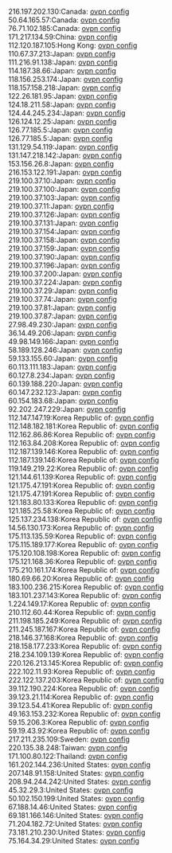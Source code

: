 216.197.202.130:Canada: [ovpn config](vpn/216_197_202_130.ovpn)  
50.64.165.57:Canada: [ovpn config](vpn/50_64_165_57.ovpn)  
76.71.102.185:Canada: [ovpn config](vpn/76_71_102_185.ovpn)  
171.217.134.59:China: [ovpn config](vpn/171_217_134_59.ovpn)  
112.120.187.105:Hong Kong: [ovpn config](vpn/112_120_187_105.ovpn)  
110.67.37.213:Japan: [ovpn config](vpn/110_67_37_213.ovpn)  
111.216.91.138:Japan: [ovpn config](vpn/111_216_91_138.ovpn)  
114.187.38.66:Japan: [ovpn config](vpn/114_187_38_66.ovpn)  
118.156.253.174:Japan: [ovpn config](vpn/118_156_253_174.ovpn)  
118.157.158.218:Japan: [ovpn config](vpn/118_157_158_218.ovpn)  
122.26.181.95:Japan: [ovpn config](vpn/122_26_181_95.ovpn)  
124.18.211.58:Japan: [ovpn config](vpn/124_18_211_58.ovpn)  
124.44.245.234:Japan: [ovpn config](vpn/124_44_245_234.ovpn)  
126.124.12.25:Japan: [ovpn config](vpn/126_124_12_25.ovpn)  
126.77.185.5:Japan: [ovpn config](vpn/126_77_185_5.ovpn)  
126.77.185.5:Japan: [ovpn config](vpn/126_77_185_5.ovpn)  
131.129.54.119:Japan: [ovpn config](vpn/131_129_54_119.ovpn)  
131.147.218.142:Japan: [ovpn config](vpn/131_147_218_142.ovpn)  
153.156.26.8:Japan: [ovpn config](vpn/153_156_26_8.ovpn)  
216.153.122.191:Japan: [ovpn config](vpn/216_153_122_191.ovpn)  
219.100.37.10:Japan: [ovpn config](vpn/219_100_37_10.ovpn)  
219.100.37.100:Japan: [ovpn config](vpn/219_100_37_100.ovpn)  
219.100.37.103:Japan: [ovpn config](vpn/219_100_37_103.ovpn)  
219.100.37.11:Japan: [ovpn config](vpn/219_100_37_11.ovpn)  
219.100.37.126:Japan: [ovpn config](vpn/219_100_37_126.ovpn)  
219.100.37.131:Japan: [ovpn config](vpn/219_100_37_131.ovpn)  
219.100.37.154:Japan: [ovpn config](vpn/219_100_37_154.ovpn)  
219.100.37.158:Japan: [ovpn config](vpn/219_100_37_158.ovpn)  
219.100.37.159:Japan: [ovpn config](vpn/219_100_37_159.ovpn)  
219.100.37.190:Japan: [ovpn config](vpn/219_100_37_190.ovpn)  
219.100.37.196:Japan: [ovpn config](vpn/219_100_37_196.ovpn)  
219.100.37.200:Japan: [ovpn config](vpn/219_100_37_200.ovpn)  
219.100.37.224:Japan: [ovpn config](vpn/219_100_37_224.ovpn)  
219.100.37.29:Japan: [ovpn config](vpn/219_100_37_29.ovpn)  
219.100.37.74:Japan: [ovpn config](vpn/219_100_37_74.ovpn)  
219.100.37.81:Japan: [ovpn config](vpn/219_100_37_81.ovpn)  
219.100.37.87:Japan: [ovpn config](vpn/219_100_37_87.ovpn)  
27.98.49.230:Japan: [ovpn config](vpn/27_98_49_230.ovpn)  
36.14.49.206:Japan: [ovpn config](vpn/36_14_49_206.ovpn)  
49.98.149.166:Japan: [ovpn config](vpn/49_98_149_166.ovpn)  
58.189.128.246:Japan: [ovpn config](vpn/58_189_128_246.ovpn)  
59.133.155.60:Japan: [ovpn config](vpn/59_133_155_60.ovpn)  
60.113.111.183:Japan: [ovpn config](vpn/60_113_111_183.ovpn)  
60.127.8.234:Japan: [ovpn config](vpn/60_127_8_234.ovpn)  
60.139.188.220:Japan: [ovpn config](vpn/60_139_188_220.ovpn)  
60.147.232.123:Japan: [ovpn config](vpn/60_147_232_123.ovpn)  
60.154.183.68:Japan: [ovpn config](vpn/60_154_183_68.ovpn)  
92.202.247.229:Japan: [ovpn config](vpn/92_202_247_229.ovpn)  
112.147.147.19:Korea Republic of: [ovpn config](vpn/112_147_147_19.ovpn)  
112.148.182.181:Korea Republic of: [ovpn config](vpn/112_148_182_181.ovpn)  
112.162.86.86:Korea Republic of: [ovpn config](vpn/112_162_86_86.ovpn)  
112.163.84.208:Korea Republic of: [ovpn config](vpn/112_163_84_208.ovpn)  
112.187.139.146:Korea Republic of: [ovpn config](vpn/112_187_139_146.ovpn)  
112.187.139.146:Korea Republic of: [ovpn config](vpn/112_187_139_146.ovpn)  
119.149.219.22:Korea Republic of: [ovpn config](vpn/119_149_219_22.ovpn)  
121.144.61.139:Korea Republic of: [ovpn config](vpn/121_144_61_139.ovpn)  
121.175.47.191:Korea Republic of: [ovpn config](vpn/121_175_47_191.ovpn)  
121.175.47.191:Korea Republic of: [ovpn config](vpn/121_175_47_191.ovpn)  
121.183.80.133:Korea Republic of: [ovpn config](vpn/121_183_80_133.ovpn)  
121.185.25.58:Korea Republic of: [ovpn config](vpn/121_185_25_58.ovpn)  
125.137.234.138:Korea Republic of: [ovpn config](vpn/125_137_234_138.ovpn)  
14.56.130.173:Korea Republic of: [ovpn config](vpn/14_56_130_173.ovpn)  
175.113.135.59:Korea Republic of: [ovpn config](vpn/175_113_135_59.ovpn)  
175.115.189.177:Korea Republic of: [ovpn config](vpn/175_115_189_177.ovpn)  
175.120.108.198:Korea Republic of: [ovpn config](vpn/175_120_108_198.ovpn)  
175.121.168.36:Korea Republic of: [ovpn config](vpn/175_121_168_36.ovpn)  
175.210.161.174:Korea Republic of: [ovpn config](vpn/175_210_161_174.ovpn)  
180.69.66.20:Korea Republic of: [ovpn config](vpn/180_69_66_20.ovpn)  
183.100.236.215:Korea Republic of: [ovpn config](vpn/183_100_236_215.ovpn)  
183.101.237.143:Korea Republic of: [ovpn config](vpn/183_101_237_143.ovpn)  
1.224.149.17:Korea Republic of: [ovpn config](vpn/1_224_149_17.ovpn)  
210.112.60.44:Korea Republic of: [ovpn config](vpn/210_112_60_44.ovpn)  
211.198.185.249:Korea Republic of: [ovpn config](vpn/211_198_185_249.ovpn)  
211.245.187.167:Korea Republic of: [ovpn config](vpn/211_245_187_167.ovpn)  
218.146.37.168:Korea Republic of: [ovpn config](vpn/218_146_37_168.ovpn)  
218.158.177.233:Korea Republic of: [ovpn config](vpn/218_158_177_233.ovpn)  
218.234.109.139:Korea Republic of: [ovpn config](vpn/218_234_109_139.ovpn)  
220.126.213.145:Korea Republic of: [ovpn config](vpn/220_126_213_145.ovpn)  
222.102.11.93:Korea Republic of: [ovpn config](vpn/222_102_11_93.ovpn)  
222.122.137.203:Korea Republic of: [ovpn config](vpn/222_122_137_203.ovpn)  
39.112.190.224:Korea Republic of: [ovpn config](vpn/39_112_190_224.ovpn)  
39.123.21.114:Korea Republic of: [ovpn config](vpn/39_123_21_114.ovpn)  
39.123.54.41:Korea Republic of: [ovpn config](vpn/39_123_54_41.ovpn)  
49.163.153.232:Korea Republic of: [ovpn config](vpn/49_163_153_232.ovpn)  
59.15.206.3:Korea Republic of: [ovpn config](vpn/59_15_206_3.ovpn)  
59.19.43.92:Korea Republic of: [ovpn config](vpn/59_19_43_92.ovpn)  
217.211.235.109:Sweden: [ovpn config](vpn/217_211_235_109.ovpn)  
220.135.38.248:Taiwan: [ovpn config](vpn/220_135_38_248.ovpn)  
171.100.80.122:Thailand: [ovpn config](vpn/171_100_80_122.ovpn)  
161.202.144.236:United States: [ovpn config](vpn/161_202_144_236.ovpn)  
207.148.91.158:United States: [ovpn config](vpn/207_148_91_158.ovpn)  
208.94.244.242:United States: [ovpn config](vpn/208_94_244_242.ovpn)  
45.32.29.3:United States: [ovpn config](vpn/45_32_29_3.ovpn)  
50.102.150.199:United States: [ovpn config](vpn/50_102_150_199.ovpn)  
67.188.14.46:United States: [ovpn config](vpn/67_188_14_46.ovpn)  
69.181.166.146:United States: [ovpn config](vpn/69_181_166_146.ovpn)  
71.204.182.72:United States: [ovpn config](vpn/71_204_182_72.ovpn)  
73.181.210.230:United States: [ovpn config](vpn/73_181_210_230.ovpn)  
75.164.34.29:United States: [ovpn config](vpn/75_164_34_29.ovpn)  
